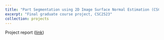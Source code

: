 ```yaml
---
title: "Part Segmentation using 2D Image Surface Normal Estimation (CSC2523)"
excerpt: "Final graduate course project, CSC2523"
collection: projects
---
```


Project report (<a href="http://lyndonchan.github.io/files/CSC2523 Project Report.pdf">link</a>)
